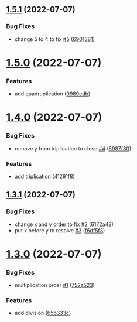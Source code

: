 ## [1.5.1](https://github.com/kristianhalte/example-package-development/compare/v1.5.0...v1.5.1) (2022-07-07)


### Bug Fixes

* change 5 to 4 to fix [#5](https://github.com/kristianhalte/example-package-development/issues/5) ([6901381](https://github.com/kristianhalte/example-package-development/commit/6901381727bf39ae6aa91537679266ba2a796ed0))



# [1.5.0](https://github.com/kristianhalte/example-package-development/compare/v1.4.0...v1.5.0) (2022-07-07)


### Features

* add quadruplication ([0989edb](https://github.com/kristianhalte/example-package-development/commit/0989edb42c26c1adfa879e3726aee933f6a36667))



# [1.4.0](https://github.com/kristianhalte/example-package-development/compare/v1.3.1...v1.4.0) (2022-07-07)


### Bug Fixes

* remove y from triplication to close [#4](https://github.com/kristianhalte/example-package-development/issues/4) ([6987f80](https://github.com/kristianhalte/example-package-development/commit/6987f80a0be91c2ff5fff9bca54e2469585d5abb))


### Features

* add triplication ([41291f8](https://github.com/kristianhalte/example-package-development/commit/41291f83ca7d7ec6514d4f2a71ba4a0aac43e19f))



## [1.3.1](https://github.com/kristianhalte/example-package-development/compare/v1.3.0...v1.3.1) (2022-07-07)


### Bug Fixes

* change x and y order to fix [#2](https://github.com/kristianhalte/example-package-development/issues/2) ([6172a48](https://github.com/kristianhalte/example-package-development/commit/6172a48555f02ff30c88de08668dc71276fcaf42))
* put x before y to resolve [#3](https://github.com/kristianhalte/example-package-development/issues/3) ([f6df5f3](https://github.com/kristianhalte/example-package-development/commit/f6df5f35b0322dd30ef3ecf9d076e86f660937c1))



# [1.3.0](https://github.com/kristianhalte/example-package-development/compare/v1.2.0...v1.3.0) (2022-07-07)


### Bug Fixes

* multiplication order [#1](https://github.com/kristianhalte/example-package-development/issues/1) ([752a523](https://github.com/kristianhalte/example-package-development/commit/752a523ce0bd218a2030690a459c8f0444ba85ce))


### Features

* add division ([65b333c](https://github.com/kristianhalte/example-package-development/commit/65b333cf166c972e578bd9818208b2066e4666fb))



